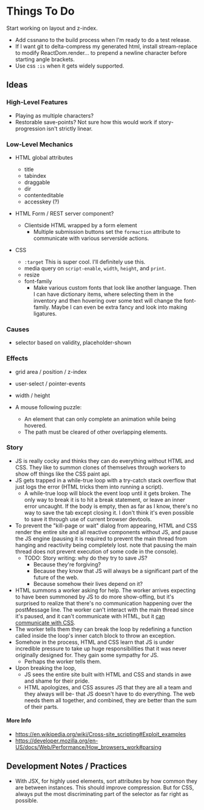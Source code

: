 
# Things To Do

Start working on layout and z-index.

- Add cssnano to the build process when I'm ready to do a test release.
- If I want git to delta-compress my generated html, install stream-replace to modify ReactDom.render... to prepend a newline character before starting angle brackets.
- Use css `:is` when it gets widely supported.

## Ideas

### High-Level Features

- Playing as multiple characters?
- Restorable save-points? Not sure how this would work if story-progression isn't strictly linear.

### Low-Level Mechanics

- HTML global attributes
  - title
  - tabindex
  - draggable
  - dir
  - contenteditable
  - accesskey (?)

- HTML Form / REST server component?
  - Clientside HTML wrapped by a form element
    - Multiple submission buttons set the `formaction` attribute to communicate with various serverside actions.

- CSS
  - `:target` This is super cool. I'll definitely use this.
  - media query on `script-enable`, `width`, `height`, and `print`.
  - resize
  - font-family
    - Make various custom fonts that look like another language. Then I can have dictionary items, where selecting them in the inventory and then hovering over some text will change the font-family. Maybe I can even be extra fancy and look into making ligatures.

### Causes

- selector based on validity, placeholder-shown

### Effects

- grid area / position / z-index
- user-select / pointer-events
- width / height

- A mouse following puzzle:
  - An element that can only complete an animation while being hovered.
  - The path must be cleared of other overlapping elements.

### Story

- JS is really cocky and thinks they can do everything without HTML and CSS. They like to summon clones of themselves through workers to show off things like the CSS paint api.
- JS gets trapped in a while-true loop with a try-catch stack overflow that just logs the error (HTML tricks them into running a script).
  - A while-true loop will block the event loop until it gets broken. The only way to break it is to hit a break statement, or leave an inner error uncaught. If the body is empty, then as far as I know, there's no way to save the tab except closing it. I don't think it's even possible to save it through use of current browser devtools.
- To prevent the "kill-page or wait" dialog from appearing, HTML and CSS render the entire site and all reactive components without JS, and pause the JS engine (pausing it is required to prevent the main thread from hanging and reactivity being completely lost. note that pausing the main thread does not prevent execution of some code in the console).
  - TODO: Story writing: why do they try to save JS?
    - Because they're forgiving?
    - Because they know that JS will always be a significant part of the future of the web.
    - Because somehow their lives depend on it?
- HTML summons a worker asking for help. The worker arrives expecting to have been summoned by JS to do more show-offing, but it's surprised to realize that there's no communication happening over the postMessage line. The worker can't interact with the main thread since it's paused, and it can't communicate with HTML, but it [can communicate with CSS](https://developers.google.com/web/updates/2018/01/paintapi).
- The worker tells them they can break the loop by redefining a function called inside the loop's inner catch block to throw an exception.
- Somehow in the process, HTML and CSS learn that JS is under incredible pressure to take up huge responsibilities that it was never originally designed for. They gain some sympathy for JS.
  - Perhaps the worker tells them.
- Upon breaking the loop,
  - JS sees the entire site built with HTML and CSS and stands in awe and shame for their pride.
  - HTML apologizes, and CSS assures JS that they are all a team and they always will be- that JS doesn't have to do everything. The web needs them all together, and combined, they are better than the sum of their parts.

#### More Info

- https://en.wikipedia.org/wiki/Cross-site_scripting#Exploit_examples
- https://developer.mozilla.org/en-US/docs/Web/Performance/How_browsers_work#parsing

## Development Notes / Practices

- With JSX, for highly used elements, sort attributes by how common they are between instances. This should improve compression. But for CSS, always put the most discriminating part of the selector as far right as possible.
